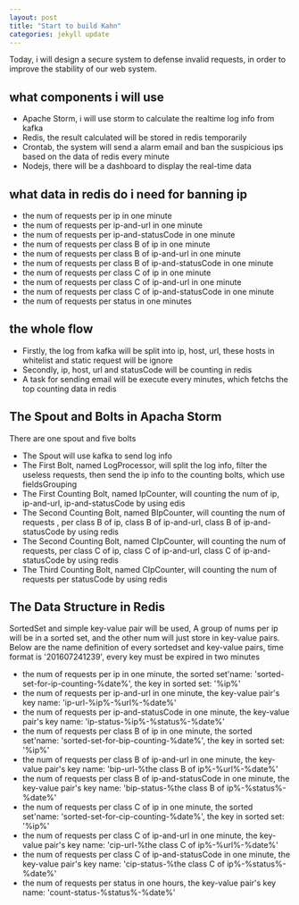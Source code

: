 ```yaml
---
layout: post
title: "Start to build Kahn"
categories: jekyll update
---
```

Today, i will design a secure system to defense invalid requests, in order to improve the stability of our web system.

## what components i will use
* Apache Storm, i will use storm to calculate the realtime log info from kafka
* Redis, the result calculated will be stored in redis temporarily
* Crontab, the system will send a alarm email and ban the suspicious ips based on the data of redis every minute
* Nodejs, there will be a dashboard to display the real-time data

## what data in redis do i need for banning ip
* the num of requests per ip in one minute
* the num of requests per ip-and-url in one minute
* the num of requests per ip-and-statusCode in one minute
* the num of requests per class B of ip in one minute
* the num of requests per class B of ip-and-url in one minute
* the num of requests per class B of ip-and-statusCode in one minute
* the num of requests per class C of ip in one minute
* the num of requests per class C of ip-and-url in one minute
* the num of requests per class C of ip-and-statusCode in one minute
* the num of requests per status in one minutes

## the whole flow
* Firstly, the log from kafka will be split into ip, host, url, these hosts in whitelist and static request will be ignore
* Secondly, ip, host, url and statusCode will be counting in redis
* A task for sending email will be execute every minutes, which fetchs the top counting data in redis

## The Spout and Bolts in Apacha Storm
There are one spout and five bolts
* The Spout will use kafka to send log info
* The First Bolt, named LogProcessor, will split the log info, filter the useless requests, then send the ip info to the counting bolts, which use fieldsGrouping
* The First Counting Bolt, named IpCounter, will counting the num of ip, ip-and-url, ip-and-statusCode by using edis 
* The Second Counting Bolt, named BIpCounter, will counting the num of requests , per class B of ip, class B of ip-and-url, class B of ip-and-statusCode by using redis
* The Second Counting Bolt, named CIpCounter, will counting the num of requests, per class C of ip, class C of ip-and-url, class C of ip-and-statusCode by using redis
* The Third Counting Bolt, named CIpCounter, will counting the num of requests per statusCode by using redis

## The Data Structure in Redis
SortedSet and simple key-value pair will be used, A group of nums per ip will be in a sorted set, and the other num will just store in key-value pairs.
Below are the name definition of every sortedset and key-value pairs, time format is '201607241239', every key must be expired in two minutes
* the num of requests per ip in one minute, the sorted set'name: 'sorted-set-for-ip-counting-%date%', the key in sorted set: '%ip%'
* the num of requests per ip-and-url in one minute, the key-value pair's key name: 'ip-url-%ip%-%url%-%date%'
* the num of requests per ip-and-statusCode in one minute, the key-value pair's key name: 'ip-status-%ip%-%status%-%date%'
* the num of requests per class B of ip in one minute, the sorted set'name: 'sorted-set-for-bip-counting-%date%', the key in sorted set: '%ip%'
* the num of requests per class B of ip-and-url in one minute, the key-value pair's key name: 'bip-url-%the class B of ip%-%url%-%date%'
* the num of requests per class B of ip-and-statusCode in one minute, the key-value pair's key name: 'bip-status-%the class B of ip%-%status%-%date%'
* the num of requests per class C of ip in one minute, the sorted set'name: 'sorted-set-for-cip-counting-%date%', the key in sorted set: '%ip%'
* the num of requests per class C of ip-and-url in one minute, the key-value pair's key name: 'cip-url-%the class C of ip%-%url%-%date%'
* the num of requests per class C of ip-and-statusCode in one minute, the key-value pair's key name: 'cip-status-%the class C of ip%-%status%-%date%'
* the num of requests per status in one hours, the key-value pair's key name: 'count-status-%status%-%date%'
